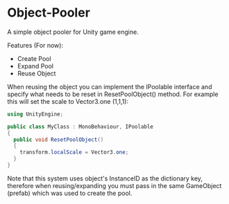 # Object-Pooler
A simple object pooler for Unity game engine.

Features (For now):
* Create Pool
* Expand Pool
* Reuse Object

When reusing the object you can implement the IPoolable interface and specify what needs to be reset in ResetPoolObject() method. For example this will set the scale to Vector3.one (1,1,1):

```csharp
using UnityEngine;

public class MyClass : MonoBehaviour, IPoolable
{
  public void ResetPoolObject()
  {
    transform.localScale = Vector3.one;
  }
}
```

Note that this system uses object's InstanceID as the dictionary key, therefore when reusing/expanding you must pass in the same GameObject (prefab) which was used to create the pool.
